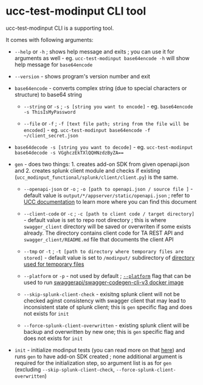 # ucc-test-modinput CLI tool

ucc-test-modinput CLI is a supporting tool.

It comes with following arguments:

- `--help` or `-h` ; shows help message and exits ; you can use it for arguments as well - eg. `ucc-test-modinput base64encode -h` will show help message for `base64encode`

- `--version` - shows program's version number and exit 

- `base64encode` - converts complex string (due to special characters or structure) to base64 string

    - `--string` or `-s` ; `-s [string you want to encode]` - eg. `base64encode -s ThisIsMyPassword`

    - `--file` or `-f` ; `-f [text file path; string from the file will be encoded]` - eg. `ucc-test-modinput base64encode -f ~/client_secret.json`

- `base64decode -s [string you want to decode]` - eg. `ucc-test-modinput base64decode -s VGghczEkTXlQQHNzdzByZA==`

- `gen` - does two things: 1. creates add-on SDK from given openapi.json and 2. creates splunk client module and checks if existing (`ucc_modinput_functional/splunk/client/client.py`) is the same. 

    - `--openapi-json` or `-o` ; `-o [path to openapi.json / source file ]` - default value is `output/*/appserver/static/openapi.json` ; refer to [UCC documentation](https://splunk.github.io/addonfactory-ucc-generator/openapi/#how-to-find-the-document) to learn more where you can find this document

    - `--client-code` or `-c` ; `-c [path to client code / target directory]` - default value is set to repo root directory ; this is where `swagger_client` directory will be saved or overwriten if some exists already. The directory contains client code for TA REST API and `swagger_client/README.md` file that documents the client API

    - `--tmp` or `-t` ; `-t [path to directory where temporary files are stored]` - default value is set to `/modinput/` subdirectory of [directory used for temporary files](https://docs.python.org/3/library/tempfile.html#tempfile.gettempdir)

    - `--platform` or `-p` - not used by default ; [`--platform`](https://docs.docker.com/build/building/multi-platform/) flag that can be used to run [swaggerapi/swagger-codegen-cli-v3 docker image](https://hub.docker.com/r/swaggerapi/swagger-codegen-cli-v3)

    - `--skip-splunk-client-check` - exisitng splunk client will not be checked aginst consistency with swagger client that may lead to inconsistent state of splunk client; this is `gen` specific flag and does not exists for `init`

    - `--force-splunk-client-overwritten` - existing splunk client will be backup and overwritten by new one; this is `gen` specific flag and does not exists for `init`

- `init` - initialize modinput tests (you can read more on that [here](./before_you_write_your_first_line_of_code.md/#ucc-test-modinput-init)) and runs `gen` to have add-on SDK created ; none additional argument is required for the initialization step, so argument list is as for `gen` (excluding `--skip-splunk-client-check`, `--force-splunk-client-overwritten`)